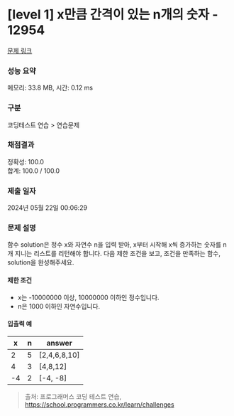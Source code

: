 # [level 1] x만큼 간격이 있는 n개의 숫자 - 12954 

[문제 링크](https://school.programmers.co.kr/learn/courses/30/lessons/12954) 

### 성능 요약

메모리: 33.8 MB, 시간: 0.12 ms

### 구분

코딩테스트 연습 > 연습문제

### 채점결과

정확성: 100.0<br/>합계: 100.0 / 100.0

### 제출 일자

2024년 05월 22일 00:06:29

### 문제 설명

<p>함수 solution은 정수 x와 자연수 n을 입력 받아, x부터 시작해 x씩 증가하는 숫자를 n개 지니는 리스트를 리턴해야 합니다. 다음 제한 조건을 보고, 조건을 만족하는 함수, solution을 완성해주세요.</p>

<h4>제한 조건</h4>

<ul>
<li>x는 -10000000 이상, 10000000 이하인 정수입니다.</li>
<li>n은 1000 이하인 자연수입니다.</li>
</ul>

<h4>입출력 예</h4>
<table class="table">
        <thead><tr>
<th>x</th>
<th>n</th>
<th>answer</th>
</tr>
</thead>
        <tbody><tr>
<td>2</td>
<td>5</td>
<td>[2,4,6,8,10]</td>
</tr>
<tr>
<td>4</td>
<td>3</td>
<td>[4,8,12]</td>
</tr>
<tr>
<td>-4</td>
<td>2</td>
<td>[-4, -8]</td>
</tr>
</tbody>
      </table>

> 출처: 프로그래머스 코딩 테스트 연습, https://school.programmers.co.kr/learn/challenges